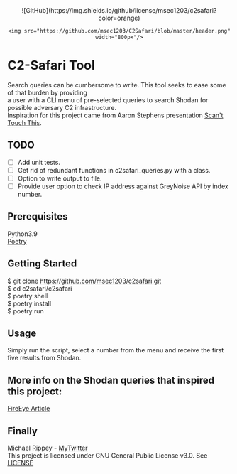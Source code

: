 
<div align="center">
    ![GitHub](https://img.shields.io/github/license/msec1203/c2safari?color=orange)

    <img src="https://github.com/msec1203/C2Safari/blob/master/header.png" width="800px"/>
</div>


# C2-Safari Tool

Search queries can be cumbersome to write. This tool seeks to ease some of that burden by providing<br>
a user with a CLI menu of pre-selected queries to search Shodan for possible adversary C2 infrastructure.<br>
Inspiration for this project came from Aaron Stephens presentation [Scan't Touch This](https://github.com/aaronst/talks).
 
## TODO
- [ ] Add unit tests.
- [ ] Get rid of redundant functions in c2safari_queries.py with a class.
- [ ] Option to write output to file.
- [ ] Provide user option to check IP address against GreyNoise API by index number.

## Prerequisites
Python3.9<br>
[Poetry](https://python-poetry.org)

## Getting Started
$ git clone https://github.com/msec1203/c2safari.git<br>
$ cd c2safari/c2safari<br>
$ poetry shell<br>
$ poetry install<br>
$ poetry run 


## Usage
Simply run the script, select a number from the menu and receive the first five results from Shodan. 


## More info on the Shodan queries that inspired this project:
[FireEye Article](https://www.fireeye.com/blog/threat-research/2020/07/scandalous-external-detection-using-network-scan-data-and-automation.html)


## Finally
Michael Rippey - [MyTwitter](https://twitter.com/nahamike01)<br>
This project is licensed under GNU General Public License v3.0. See [LICENSE](https://github.com/msec1203/C2Safari/blob/master/LICENSE)
